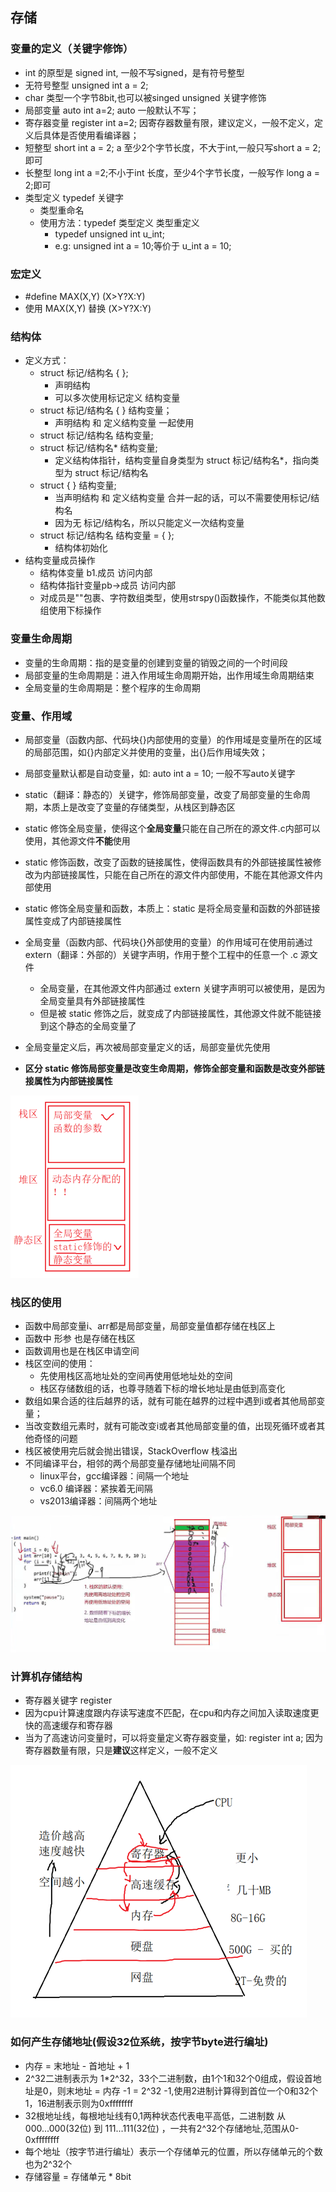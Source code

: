 ## 存储


### 变量的定义（关键字修饰）
- int 的原型是 signed int, 一般不写signed，是有符号整型
- 无符号整型 unsigned int a = 2; 
- char 类型一个字节8bit,也可以被singed unsigned 关键字修饰
- 局部变量 auto int a=2; auto 一般默认不写；
- 寄存器变量 register int a=2; 因寄存器数量有限，建议定义，一般不定义，定义后具体是否使用看编译器；
- 短整型 short int a = 2; a 至少2个字节长度，不大于int,一般只写short a = 2;即可
- 长整型 long int a =2;不小于int 长度，至少4个字节长度，一般写作 long a = 2;即可
- 类型定义 typedef 关键字
  - 类型重命名
  - 使用方法：typedef 类型定义 类型重定义
    - typedef unsigned int u_int;
    - e.g: unsigned int a = 10;等价于 u_int a = 10;

### 宏定义
- #define MAX(X,Y) (X>Y?X:Y)
- 使用 MAX(X,Y) 替换 (X>Y?X:Y)

### 结构体
- 定义方式：
  - struct 标记/结构名 { }; 
    - 声明结构
    - 可以多次使用标记定义 结构变量
  - struct 标记/结构名 { } 结构变量；
    - 声明结构 和 定义结构变量 一起使用
  - struct 标记/结构名 结构变量;
  - struct 标记/结构名* 结构变量;
    - 定义结构体指针，结构变量自身类型为 struct 标记/结构名*，指向类型为 struct 标记/结构名
  - struct { } 结构变量; 
    - 当声明结构 和 定义结构变量 合并一起的话，可以不需要使用标记/结构名
    - 因为无 标记/结构名，所以只能定义一次结构变量
  - struct 标记/结构名 结构变量 = { }; 
    - 结构体初始化
- 结构变量成员操作
  - 结构体变量 b1.成员 访问内部
  - 结构体指针变量pb->成员 访问内部
  - 对成员是""包裹、字符数组类型，使用strspy()函数操作，不能类似其他数组使用下标操作

### 变量生命周期

- 变量的生命周期：指的是变量的创建到变量的销毁之间的一个时间段
- 局部变量的生命周期是：进入作用域生命周期开始，出作用域生命周期结束
- 全局变量的生命周期是：整个程序的生命周期

### 变量、作用域

- 局部变量（函数内部、代码块{}内部使用的变量）的作用域是变量所在的区域的局部范围，如{}内部定义并使用的变量，出{}后作用域失效；
- 局部变量默认都是自动变量，如: auto int a = 10; 一般不写auto关键字

- static（翻译：静态的）关键字，修饰局部变量，改变了局部变量的生命周期，本质上是改变了变量的存储类型，从栈区到静态区
- static 修饰全局变量，使得这个**全局变量**只能在自己所在的源文件.c内部可以使用，其他源文件**不能**使用
- static 修饰函数，改变了函数的链接属性，使得函数具有的外部链接属性被修改为内部链接属性，只能在自己所在的源文件内部使用，不能在其他源文件内部使用
- static 修饰全局变量和函数，本质上：static 是将全局变量和函数的外部链接属性变成了内部链接属性

- 全局变量（函数内部、代码块{}外部使用的变量）的作用域可在使用前通过 extern（翻译：外部的）关键字声明，作用于整个工程中的任意一个 .c 源文件
  - 全局变量，在其他源文件内部通过 extern 关键字声明可以被使用，是因为全局变量具有外部链接属性
  - 但是被 static 修饰之后，就变成了内部链接属性，其他源文件就不能链接到这个静态的全局变量了

- 全局变量定义后，再次被局部变量定义的话，局部变量优先使用
- **区分 static 修饰局部变量是改变生命周期，修饰全部变量和函数是改变外部链接属性为内部链接属性**

![](./stack0.png)


### 栈区的使用

- 函数中局部变量i、arr都是局部变量，局部变量值都存储在栈区上
- 函数中 形参 也是存储在栈区
- 函数调用也是在栈区申请空间
- 栈区空间的使用：
  - 先使用栈区高地址处的空间再使用低地址处的空间
  - 栈区存储数组的话，也尊寻随着下标的增长地址是由低到高变化
- 数组如果合适的往后越界的话，就有可能在越界的过程中遇到i或者其他局部变量；
- 当改变数组元素时，就有可能改变i或者其他局部变量的值，出现死循环或者其他奇怪的问题
- 栈区被使用完后就会抛出错误，StackOverflow 栈溢出
- 不同编译平台，相邻的两个局部变量存储地址间隔不同
  - linux平台，gcc编译器：间隔一个地址
  - vc6.0 编译器：紧挨着无间隔
  - vs2013编译器：间隔两个地址

![](./stack.png)


### 计算机存储结构
- 寄存器关键字 register
- 因为cpu计算速度跟内存读写速度不匹配，在cpu和内存之间加入读取速度更快的高速缓存和寄存器
- 当为了高速访问变量时，可以将变量定义寄存器变量，如: register int a; 因为寄存器数量有限，只是**建议**这样定义，一般不定义

![](./register.png)

### 如何产生存储地址(假设32位系统，按字节byte进行编址)
- 内存 = 末地址 - 首地址 + 1
- 2^32二进制表示为 1*2^32，33个二进制数，由1个1和32个0组成，假设首地址是0，则末地址 = 内存 -1 = 2^32 -1,使用2进制计算得到首位一个0和32个1，16进制表示则为0xffffffff
- 32根地址线，每根地址线有0,1两种状态代表电平高低，二进制数 从 000...000(32位) 到 111...111(32位) ，一共有2^32个存储地址,范围从0-0xffffffff
- 每个地址（按字节进行编址）表示一个存储单元的位置，所以存储单元的个数也为2^32个
- 存储容量 = 存储单元 * 8bit
